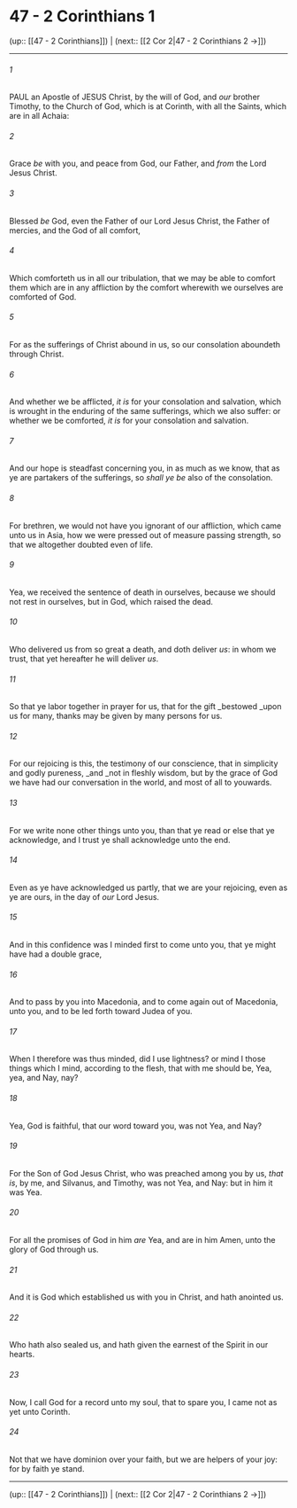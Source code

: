# 47 - 2 Corinthians 1

(up:: [[47 - 2 Corinthians]]) | (next:: [[2 Cor 2|47 - 2 Corinthians 2 →]])

***


###### 1 
PAUL an Apostle of JESUS Christ, by the will of God, and _our_ brother Timothy, to the Church of God, which is at Corinth, with all the Saints, which are in all Achaia: 

###### 2 
Grace _be_ with you, and peace from God, our Father, and _from_ the Lord Jesus Christ. 

###### 3 
Blessed _be_ God, even the Father of our Lord Jesus Christ, the Father of mercies, and the God of all comfort, 

###### 4 
Which comforteth us in all our tribulation, that we may be able to comfort them which are in any affliction by the comfort wherewith we ourselves are comforted of God. 

###### 5 
For as the sufferings of Christ abound in us, so our consolation aboundeth through Christ. 

###### 6 
And whether we be afflicted, _it is_ for your consolation and salvation, which is wrought in the enduring of the same sufferings, which we also suffer: or whether we be comforted, _it is_ for your consolation and salvation. 

###### 7 
And our hope is steadfast concerning you, in as much as we know, that as ye are partakers of the sufferings, so _shall ye be_ also of the consolation. 

###### 8 
For brethren, we would not have you ignorant of our affliction, which came unto us in Asia, how we were pressed out of measure passing strength, so that we altogether doubted even of life. 

###### 9 
Yea, we received the sentence of death in ourselves, because we should not rest in ourselves, but in God, which raised the dead. 

###### 10 
Who delivered us from so great a death, and doth deliver _us_: in whom we trust, that yet hereafter he will deliver _us_. 

###### 11 
So that ye labor together in prayer for us, that for the gift _bestowed _upon us for many, thanks may be given by many persons for us. 

###### 12 
For our rejoicing is this, the testimony of our conscience, that in simplicity and godly pureness, _and _not in fleshly wisdom, but by the grace of God we have had our conversation in the world, and most of all to youwards. 

###### 13 
For we write none other things unto you, than that ye read or else that ye acknowledge, and I trust ye shall acknowledge unto the end. 

###### 14 
Even as ye have acknowledged us partly, that we are your rejoicing, even as ye are ours, in the day of _our_ Lord Jesus. 

###### 15 
And in this confidence was I minded first to come unto you, that ye might have had a double grace, 

###### 16 
And to pass by you into Macedonia, and to come again out of Macedonia, unto you, and to be led forth toward Judea of you. 

###### 17 
When I therefore was thus minded, did I use lightness? or mind I those things which I mind, according to the flesh, that with me should be, Yea, yea, and Nay, nay? 

###### 18 
Yea, God is faithful, that our word toward you, was not Yea, and Nay? 

###### 19 
For the Son of God Jesus Christ, who was preached among you by us, _that is_, by me, and Silvanus, and Timothy, was not Yea, and Nay: but in him it was Yea. 

###### 20 
For all the promises of God in him _are_ Yea, and are in him Amen, unto the glory of God through us. 

###### 21 
And it is God which established us with you in Christ, and hath anointed us. 

###### 22 
Who hath also sealed us, and hath given the earnest of the Spirit in our hearts. 

###### 23 
Now, I call God for a record unto my soul, that to spare you, I came not as yet unto Corinth. 

###### 24 
Not that we have dominion over your faith, but we are helpers of your joy: for by faith ye stand.

***

(up:: [[47 - 2 Corinthians]]) | (next:: [[2 Cor 2|47 - 2 Corinthians 2 →]])
